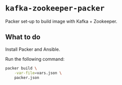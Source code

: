 # `kafka-zookeeper-packer`

Packer set-up to build image with Kafka + Zookeeper.

## What to do

Install Packer and Ansible.

Run the following command:

```bash
packer build \
    -var-file=vars.json \
    packer.json
```
